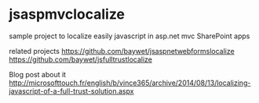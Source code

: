 jsaspmvclocalize
================

sample project to localize easily javascript in asp.net mvc SharePoint apps

related projects 
https://github.com/baywet/jsaspnetwebformslocalize
https://github.com/baywet/jsfulltrustlocalize

Blog post about it
http://microsofttouch.fr/english/b/vince365/archive/2014/08/13/localizing-javascript-of-a-full-trust-solution.aspx
